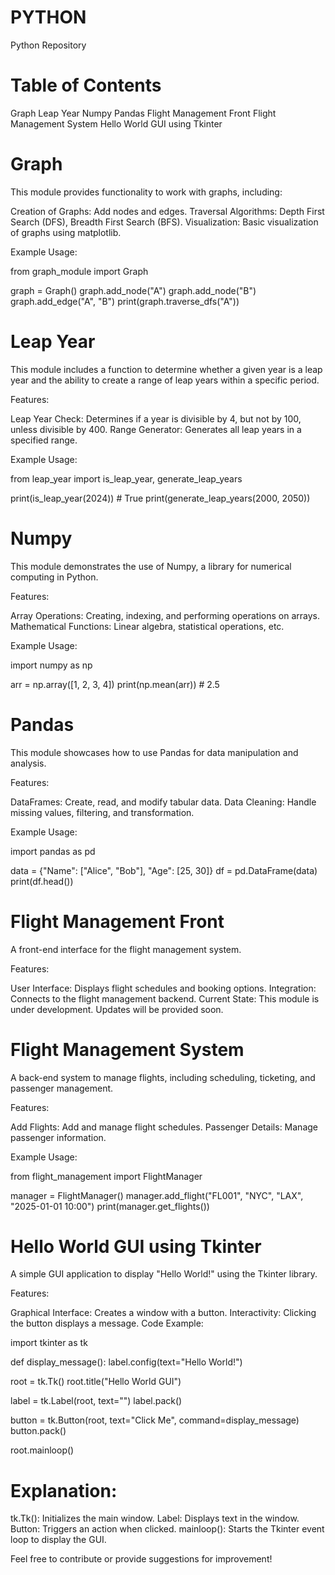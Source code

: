 # PYTHON

Python Repository

# Table of Contents
Graph
Leap Year
Numpy
Pandas
Flight Management Front
Flight Management System
Hello World GUI using Tkinter

# Graph
This module provides functionality to work with graphs, including:

Creation of Graphs: Add nodes and edges.
Traversal Algorithms: Depth First Search (DFS), Breadth First Search (BFS).
Visualization: Basic visualization of graphs using matplotlib.

Example Usage:

from graph_module import Graph

graph = Graph()
graph.add_node("A")
graph.add_node("B")
graph.add_edge("A", "B")
print(graph.traverse_dfs("A"))

# Leap Year
This module includes a function to determine whether a given year is a leap year and the ability to create a range of leap years within a specific period.

Features:

Leap Year Check: Determines if a year is divisible by 4, but not by 100, unless divisible by 400.
Range Generator: Generates all leap years in a specified range.

Example Usage:

from leap_year import is_leap_year, generate_leap_years

print(is_leap_year(2024))  # True
print(generate_leap_years(2000, 2050))

# Numpy
This module demonstrates the use of Numpy, a library for numerical computing in Python.

Features:

Array Operations: Creating, indexing, and performing operations on arrays.
Mathematical Functions: Linear algebra, statistical operations, etc.

Example Usage:

import numpy as np

arr = np.array([1, 2, 3, 4])
print(np.mean(arr))  # 2.5

# Pandas
This module showcases how to use Pandas for data manipulation and analysis.

Features:

DataFrames: Create, read, and modify tabular data.
Data Cleaning: Handle missing values, filtering, and transformation.

Example Usage:

import pandas as pd

data = {"Name": ["Alice", "Bob"], "Age": [25, 30]}
df = pd.DataFrame(data)
print(df.head())

# Flight Management Front
A front-end interface for the flight management system.

Features:

User Interface: Displays flight schedules and booking options.
Integration: Connects to the flight management backend.
Current State: This module is under development. Updates will be provided soon.

# Flight Management System
A back-end system to manage flights, including scheduling, ticketing, and passenger management.

Features:

Add Flights: Add and manage flight schedules.
Passenger Details: Manage passenger information.

Example Usage:

from flight_management import FlightManager

manager = FlightManager()
manager.add_flight("FL001", "NYC", "LAX", "2025-01-01 10:00")
print(manager.get_flights())

# Hello World GUI using Tkinter
A simple GUI application to display "Hello World!" using the Tkinter library.

Features:

Graphical Interface: Creates a window with a button.
Interactivity: Clicking the button displays a message.
Code Example:

import tkinter as tk

def display_message():
    label.config(text="Hello World!")

root = tk.Tk()
root.title("Hello World GUI")

label = tk.Label(root, text="")
label.pack()

button = tk.Button(root, text="Click Me", command=display_message)
button.pack()

root.mainloop()

# Explanation:

tk.Tk(): Initializes the main window.
Label: Displays text in the window.
Button: Triggers an action when clicked.
mainloop(): Starts the Tkinter event loop to display the GUI.

Feel free to contribute or provide suggestions for improvement!
